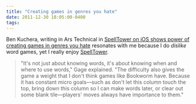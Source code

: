 ```yaml
---
title: "Creating games in genres you hate"
date: 2011-12-30 18:05:00-0400
tags: 
---
```


Ben Kuchera, writing in Ars Technical in [SpellTower on iOS shows power of creating games in genres you hate](http://arstechnica.com/gaming/news/2011/12/spelltower-on-ios-shows-the-power-of-creating-games-in-genres-you-hate.ars) resonates with me because I do *dislike* word games, yet I really enjoy [SpellTower](http://spelltower.com/).

> "It's not just about knowing words, it's about knowing when and where to use words," Gage explained. "The difficulty also gives the game a weight that I don't think games like Bookworm have. Because it has constant micro goals—such as don't let this column touch the top, bring down this column so I can make words later, or clear out some blank tile—players' moves always have importance to them."
